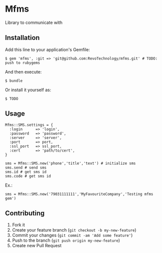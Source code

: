 # Mfms

Library to communicate with 

## Installation

Add this line to your application's Gemfile:

    $ gem 'mfms', :git => 'git@github.com:RevoTechnology/mfms.git' # TODO: push to rubygems

And then execute:

    $ bundle

Or install it yourself as:

    $ TODO

## Usage

    Mfms::SMS.settings = {
      :login      => 'login',
      :password   => 'password',
      :server     => 'server',
      :port       => port,
      :ssl_port   => ssl_port,
      :cert       => 'path/to/cert',
    }

    sms = Mfms::SMS.new('phone','title','text') # initialize sms
    sms.send # send sms
    sms.id # get sms id
    sms.code # get sms id

Ex.:

    sms = Mfms::SMS.new('79031111111','MyFavouriteCompany','Testing mfms gem')

## Contributing

1. Fork it
2. Create your feature branch (`git checkout -b my-new-feature`)
3. Commit your changes (`git commit -am 'Add some feature'`)
4. Push to the branch (`git push origin my-new-feature`)
5. Create new Pull Request
